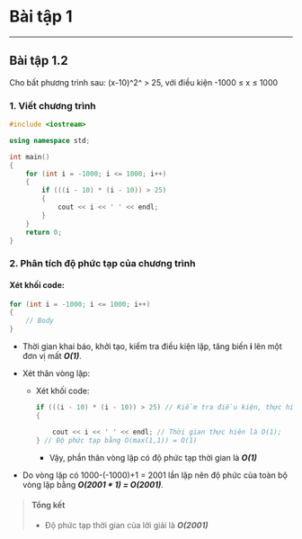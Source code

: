 # Bài tập 1

---

## Bài tập 1.2

Cho bất phương trình sau: (x-10)^2^ > 25, với điều kiện -1000 $\leq$ x $\leq$ 1000

### 1. Viết chương trình

```c++
#include <iostream>

using namespace std;

int main()
{
    for (int i = -1000; i <= 1000; i++)
    {
        if (((i - 10) * (i - 10)) > 25)
        {
            cout << i << ' ' << endl;
        }
    }
    return 0;
}
```

### 2. Phân tích độ phức tạp của chương trình

#### **Xét khối code:**

```c++
for (int i = -1000; i <= 1000; i++)
{
    // Body
}
```

* Thời gian khai báo, khởi tạo, kiểm tra điều kiện lặp, tăng biến **i** lên một đơn vị mất ***O(1)***.

* Xét thân vòng lặp:

  * Xét khối code:

    ```c++
    if (((i - 10) * (i - 10)) > 25) // Kiểm tra điều kiện, thực hiện tuần tự mất O(1)
    {

        cout << i << ' ' << endl; // Thời gian thực hiên là O(1);
    } // Độ phức tạp bằng O(max(1,1)) = O(1)
    ```

    * Vậy, phần thân vòng lặp có độ phức tạp thời gian là ***O(1)***

* Do vòng lặp có 1000-(-1000)+1 = 2001 lần lặp nên độ phức của toàn bộ vòng lặp bằng ***O(2001 * 1) = O(2001)***.

> #### Tổng kết
>
> * Độ phức tạp thời gian của lời giải là ***O(2001)***
